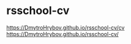 # rsschool-cv
https://DmytroHrybov.github.io/rsschool-cv/cv
https://DmytroHrybov.github.io/rsschool-cv/
